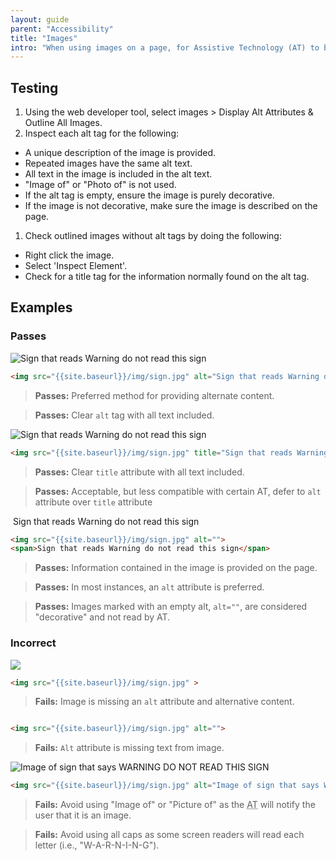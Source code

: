 ```yaml
---
layout: guide
parent: "Accessibility"
title: "Images"
intro: "When using images on a page, for Assistive Technology (AT) to be able to recognize and read it, you must provide an alternate method for that content. This can be provided via a caption, alt tag, title tag, or aria label. If an image has text, all the text in the image must be provided in the alternate content. No matter which method is used, an alt or title tag must be provided, even if the tag is blank."
---
```



## Testing

1. Using the web developer tool, select images > Display Alt Attributes & Outline All Images.
1. Inspect each alt tag for the following:
  * A unique description of the image is provided.
  * Repeated images have the same alt text.
  * All text in the image is included in the alt text.
  * "Image of" or "Photo of" is not used.
  * If the alt tag is empty, ensure the image is purely decorative.
  * If the image is not decorative, make sure the image is described on the page.
1. Check outlined images without alt tags by doing the following:
  * Right click the image.
  * Select 'Inspect Element'.
  * Check for a title tag for the information normally found on the alt tag.

## Examples

### Passes

<div class="pb-preview">
  <img src="{{site.baseurl}}/img/sign.jpg" alt="Sign that reads Warning do not read this sign">
</div>

```html
<img src="{{site.baseurl}}/img/sign.jpg" alt="Sign that reads Warning do not read this sign">
```

> **Passes:** Preferred method for providing alternate content.

> **Passes:** Clear `alt` tag with all text included.

<div class="pb-preview">
  <img src="{{site.baseurl}}/img/sign.jpg" title="Sign that reads Warning do not read this sign">
</div>

```html
<img src="{{site.baseurl}}/img/sign.jpg" title="Sign that reads Warning do not read this sign">
```

> **Passes:** Clear `title` attribute with all text included.

> **Passes:** Acceptable, but less compatible with certain AT, defer to `alt` attribute over `title` attribute

<div class="pb-preview">
  <img src="{{site.baseurl}}/img/sign.jpg" alt="">
  <span>Sign that reads Warning do not read this sign</span>
</div>

```html
<img src="{{site.baseurl}}/img/sign.jpg" alt="">
<span>Sign that reads Warning do not read this sign</span>
```

> **Passes:** Information contained in the image is provided on the page.

> **Passes:** In most instances, an `alt` attribute is preferred.

> **Passes:** Images marked with an empty alt, `alt=""`, are considered "decorative" and not read by AT.


### Incorrect

<div class="pb-preview">
  <img src="{{site.baseurl}}/img/sign.jpg" >
</div>

```html
<img src="{{site.baseurl}}/img/sign.jpg" >
```

> **Fails:** Image is missing an `alt` attribute and alternative content.

<div class="pb-preview">
  <img src="{{site.baseurl}}/img/sign.jpg" alt="">
</div>

```html
<img src="{{site.baseurl}}/img/sign.jpg" alt="">
```

> **Fails:** `Alt` attribute is missing text from image.

<div class="pb-preview">
  <img src="{{site.baseurl}}/img/sign.jpg" alt="Image of sign that says WARNING DO NOT READ THIS SIGN">
</div>

```html
<img src="{{site.baseurl}}/img/sign.jpg" alt="Image of sign that says WARNING DO NOT READ THIS SIGN">
```

> **Fails:** Avoid using "Image of" or "Picture of" as the <abbr title="Assistive Technology">AT</abbr> will notify the user that it is an image.

> **Fails:** Avoid using all caps as some screen readers will read each letter (i.e., "W-A-R-N-I-N-G").
